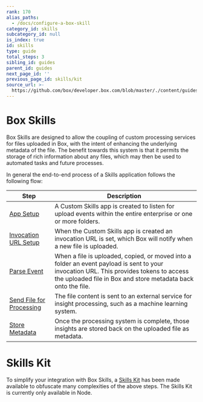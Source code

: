 ```yaml
---
rank: 170
alias_paths:
  - /docs/configure-a-box-skill
category_id: skills
subcategory_id: null
is_index: true
id: skills
type: guide
total_steps: 3
sibling_id: guides
parent_id: guides
next_page_id: ''
previous_page_id: skills/kit
source_url: >-
  https://github.com/box/developer.box.com/blob/master/./content/guides/skills/index.md
---
```


# Box Skills

Box Skills are designed to allow the coupling of custom processing services for
files uploaded in Box, with the intent of enhancing the underlying metadata of
the file. The benefit towards this system is that it permits the storage of
rich information about any files, which may then be used to automated tasks and
future processes.

In general the end-to-end process of a Skills application follows the following
flow:

<!-- markdownlint-disable line-length -->

| Step                                                  | Description                                                                                                                                                             |
| ----------------------------------------------------- | ----------------------------------------------------------------------------------------------------------------------------------------------------------------------- |
| [App Setup](guide://applications/custom-skills/setup) | A Custom Skills app is created to listen for upload events within the entire enterprise or one or more folders.                                                         |
| [Invocation URL Setup](guide://skills/invocation-url) | When the Custom Skills app is created an invocation URL is set, which Box will notify when a new file is uploaded.                                                      |
| [Parse Event](guide://skills/handle/payload)          | When a file is uploaded, copied, or moved into a folder an event payload is sent to your invocation URL. This provides tokens to access the uploaded file in Box and store metadata back onto the file. |
| [Send File for Processing](guide://skills/examples)   | The file content is sent to an external service for insight processing, such as a machine learning system.                                                              |
| [Store Metadata](guide://skills/handle/metadata)      | Once the processing system is complete, those insights are stored back on the uploaded file as metadata.                                                                |

<!-- markdownlint-enable line-length -->

<Message>

# Skills Kit

To simplify your integration with Box Skills, a [Skills
Kit](guide://skills/kit) has been made available to obfuscate many
complexities of the above steps. The Skills Kit is currently only available in
Node.

</Message>
